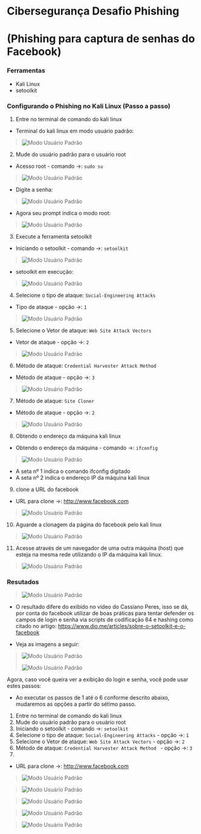# Cibersegurança Desafio Phishing

# (Phishing para captura de senhas do Facebook)


### Ferramentas

- Kali Linux
- setoolkit

### Configurando o Phishing no Kali Linux (Passo a passo)

01. Entre no terminal de comando do kali linux
- Terminal do kali linux em modo usuário padrão:
> ![Modo Usuário Padrão](./ModoUsuárioPadrão.png)
02. Mude do usuário padrão para o usuário root
- Acesso root - comando ->: ``` sudo su ```
> ![Modo Usuário Padrão](./ModoRootComando1.png)
- Digite a senha:
> ![Modo Usuário Padrão](./ModoRootComando2.png)
- Agora seu prompt indica o modo root:
> ![Modo Usuário Padrão](./ModoRootComando3.png)
03. Execute a ferramenta setoolkit
- Iniciando o setoolkit - comando ->: ``` setoolkit ```
> ![Modo Usuário Padrão](./Setoolkit1.png)
- setoolkit em execução:
> ![Modo Usuário Padrão](./Setoolkit2.png)
04. Selecione o tipo de ataque: ``` Social-Engineering Attacks ```
- Tipo de ataque - opção ->: ``` 1 ```
> ![Modo Usuário Padrão](./Setoolkit4.png)
05. Selecione o Vetor de ataque: ``` Web Site Attack Vectors ```
- Vetor de ataque - opção ->: ``` 2 ```
> ![Modo Usuário Padrão](./Setoolkit6.png)
06. Método de ataque: ```Credential Harvester Attack Method ```
- Método de ataque - opção ->: ``` 3 ```
> ![Modo Usuário Padrão](./Setoolkit8.png)
07. Método de ataque: ``` Site Cloner ```
- Método de ataque - opção ->: ``` 2 ```
> ![Modo Usuário Padrão](./Setoolkit10.png)
08. Obtendo o endereço da máquina kali linux
- Obtendo o endereço da máquina - comando ->: ``` ifconfig ```
> ![Modo Usuário Padrão](./ifconfig2.png)
  - A seta nº 1 indica o comando ifconfig digitado
  - A seta nº 2 indica o endereço IP da máquina kali linux
09. clone a URL do facebook
- URL para clone ->: http://www.facebook.com
> ![Modo Usuário Padrão](./Facebook1.png)
10. Aguarde a clonagem da página do facebook pelo kali linux 
> ![Modo Usuário Padrão](./Clone_Facebook1.png)
11. Acesse através de um navegador de uma outra máquina (host) que esteja na mesma rede utilizando o IP da máquina kali linux.
> ![Modo Usuário Padrão](./Clone_Facebook2.png)
> >

### Resutados

> ![Modo Usuário Padrão](./ResultadoDiferente.png)

- O resultado difere do exibido no vídeo do Cassiano Peres, isso se dá, por conta do facebook utilizar de boas práticas para tentar defender os campos de login e senha via scripts de codificação 64 e hashing como citado no artigo: https://www.dio.me/articles/sobre-o-setoolkit-e-o-facebook


- Veja as imagens a seguir:
> ![Modo Usuário Padrão](./Clone_Facebook3a.png)
> 
> ![Modo Usuário Padrão](./Clone_Facebook3b.png)


Agora, caso você queira ver a exibição do login e senha, você pode usar estes passos:

* Ao executar os passos de 1 até o 6 conforme descrito abaixo, mudaremos as opções a partir do sétimo passo.
01. Entre no terminal de comando do kali linux
02. Mude do usuário padrão para o usuário root
03. Iniciando o setoolkit - comando ->: ``` setoolkit ```
04. Selecione o tipo de ataque: ``` Social-Engineering Attacks ``` - opção ->: ``` 1 ```
05. Selecione o Vetor de ataque: ``` Web Site Attack Vectors ``` - opção ->: ``` 2 ```
06. Método de ataque: ```Credential Harvester Attack Method ``` - opção ->: ``` 3 ```
7. 






> >
- URL para clone ->: http://www.facebook.com
> ![Modo Usuário Padrão](./WebTemplate_Google1.png)

> ![Modo Usuário Padrão](./WebTemplate_Google2.png)

> ![Modo Usuário Padrão](./WebTemplate_Google2b.png)

> ![Modo Usuário Padrão](./WebTemplate_Google2c.png)

> ![Modo Usuário Padrão](./WebTemplate_Google2d.png)


